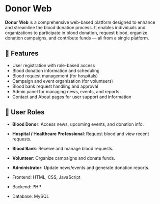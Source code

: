 # Donor Web

**Donor Web** is a comprehensive web-based platform designed to enhance and streamline the blood donation process. It enables individuals and organizations to participate in blood donation, request blood, organize donation campaigns, and contribute funds — all from a single platform.

## 🚀 Features

- User registration with role-based access
- Blood donation information and scheduling
- Blood request management (for hospitals)
- Campaign and event organization (for volunteers)
- Blood bank request handling and approval
- Admin panel for managing news, events, and reports
- Contact and About pages for user support and information

## 👥 User Roles

- **Blood Donor**: Access news, upcoming events, and donation info.
- **Hospital / Healthcare Professional**: Request blood and view recent requests.
- **Blood Bank**: Receive and manage blood requests.
- **Volunteer**: Organize campaigns and donate funds.
- **Administrator**: Update news/events and generate donation reports.


- Frontend: HTML, CSS, JavaScript
- Backend: PHP 
- Database: MySQL 


